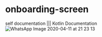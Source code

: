 # onboarding-screen
self documentation   ||| Kotlin Documentation
![WhatsApp Image 2020-04-11 at 21 23 13](https://user-images.githubusercontent.com/49092089/79110851-84d74e00-7da5-11ea-9ffb-d38ed65822d3.jpeg)

